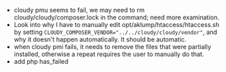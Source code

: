 - cloudy pmu seems to fail, we may need to rm cloudy/cloudy/composer.lock in the command; need more examination.
- Look into why I have to manually edit opt/aklump/htaccess/htaccess.sh by setting `CLOUDY_COMPOSER_VENDOR="../../cloudy/cloudy/vendor"`, and why it doesn't happen automatically.  It should be automatic.
- when cloudy pmi fails, it needs to remove the files that were partially installed, otherwise a repeat requires the user to manually do that.
- add php has_failed
